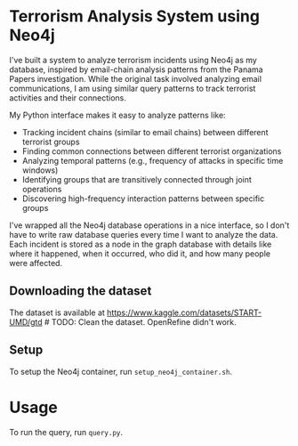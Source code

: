 # Terrorism Analysis System using Neo4j

I've built a system to analyze terrorism incidents using Neo4j as my database, inspired by email-chain analysis patterns from the Panama Papers investigation. While the original task involved analyzing email communications, I am using similar query patterns to track terrorist activities and their connections.

My Python interface makes it easy to analyze patterns like:
- Tracking incident chains (similar to email chains) between different terrorist groups
- Finding common connections between different terrorist organizations
- Analyzing temporal patterns (e.g., frequency of attacks in specific time windows)
- Identifying groups that are transitively connected through joint operations
- Discovering high-frequency interaction patterns between specific groups

I've wrapped all the Neo4j database operations in a nice interface, so I don't have to write raw database queries every time I want to analyze the data. Each incident is stored as a node in the graph database with details like where it happened, when it occurred, who did it, and how many people were affected.

## Downloading the dataset

The dataset is available at https://www.kaggle.com/datasets/START-UMD/gtd # TODO: Clean the dataset. OpenRefine didn't work.

## Setup

To setup the Neo4j container, run `setup_neo4j_container.sh`.

# Usage 

To run the query, run `query.py`.

